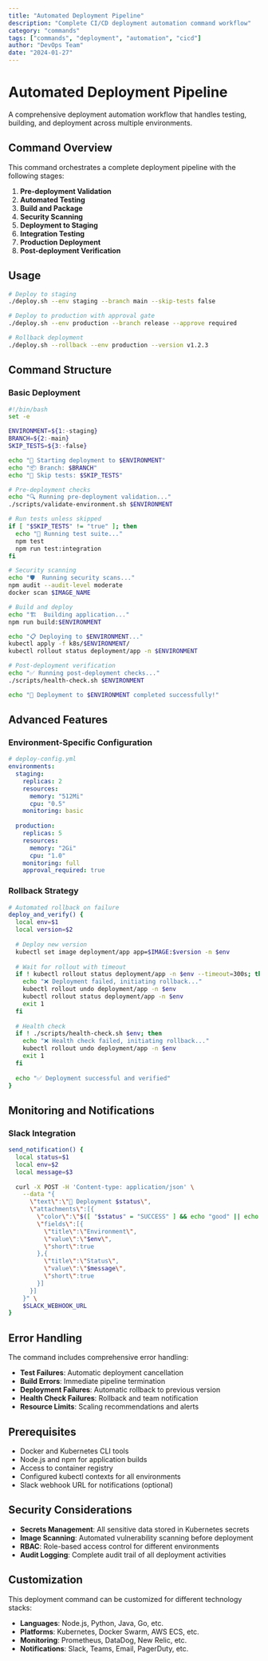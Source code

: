 ```yaml
---
title: "Automated Deployment Pipeline"
description: "Complete CI/CD deployment automation command workflow"
category: "commands"
tags: ["commands", "deployment", "automation", "cicd"]
author: "DevOps Team"
date: "2024-01-27"
---
```


# Automated Deployment Pipeline

A comprehensive deployment automation workflow that handles testing, building, and deployment across multiple environments.

## Command Overview

This command orchestrates a complete deployment pipeline with the following stages:
1. **Pre-deployment Validation**
2. **Automated Testing**
3. **Build and Package**
4. **Security Scanning**
5. **Deployment to Staging**
6. **Integration Testing**
7. **Production Deployment**
8. **Post-deployment Verification**

## Usage

```bash
# Deploy to staging
./deploy.sh --env staging --branch main --skip-tests false

# Deploy to production with approval gate
./deploy.sh --env production --branch release --approve required

# Rollback deployment
./deploy.sh --rollback --env production --version v1.2.3
```

## Command Structure

### Basic Deployment
```bash
#!/bin/bash
set -e

ENVIRONMENT=${1:-staging}
BRANCH=${2:-main}
SKIP_TESTS=${3:-false}

echo "🚀 Starting deployment to $ENVIRONMENT"
echo "📦 Branch: $BRANCH"
echo "🧪 Skip tests: $SKIP_TESTS"

# Pre-deployment checks
echo "🔍 Running pre-deployment validation..."
./scripts/validate-environment.sh $ENVIRONMENT

# Run tests unless skipped
if [ "$SKIP_TESTS" != "true" ]; then
  echo "🧪 Running test suite..."
  npm test
  npm run test:integration
fi

# Security scanning
echo "🛡️  Running security scans..."
npm audit --audit-level moderate
docker scan $IMAGE_NAME

# Build and deploy
echo "🏗️  Building application..."
npm run build:$ENVIRONMENT

echo "📋 Deploying to $ENVIRONMENT..."
kubectl apply -f k8s/$ENVIRONMENT/
kubectl rollout status deployment/app -n $ENVIRONMENT

# Post-deployment verification
echo "✅ Running post-deployment checks..."
./scripts/health-check.sh $ENVIRONMENT

echo "🎉 Deployment to $ENVIRONMENT completed successfully!"
```

## Advanced Features

### Environment-Specific Configuration
```yaml
# deploy-config.yml
environments:
  staging:
    replicas: 2
    resources:
      memory: "512Mi"
      cpu: "0.5"
    monitoring: basic
    
  production:
    replicas: 5
    resources:
      memory: "2Gi"  
      cpu: "1.0"
    monitoring: full
    approval_required: true
```

### Rollback Strategy
```bash
# Automated rollback on failure
deploy_and_verify() {
  local env=$1
  local version=$2
  
  # Deploy new version
  kubectl set image deployment/app app=$IMAGE:$version -n $env
  
  # Wait for rollout with timeout
  if ! kubectl rollout status deployment/app -n $env --timeout=300s; then
    echo "❌ Deployment failed, initiating rollback..."
    kubectl rollout undo deployment/app -n $env
    kubectl rollout status deployment/app -n $env
    exit 1
  fi
  
  # Health check
  if ! ./scripts/health-check.sh $env; then
    echo "❌ Health check failed, initiating rollback..."
    kubectl rollout undo deployment/app -n $env
    exit 1
  fi
  
  echo "✅ Deployment successful and verified"
}
```

## Monitoring and Notifications

### Slack Integration
```bash
send_notification() {
  local status=$1
  local env=$2
  local message=$3
  
  curl -X POST -H 'Content-type: application/json' \
    --data "{
      \"text\":\"🚀 Deployment $status\",
      \"attachments\":[{
        \"color\":\"$([ "$status" = "SUCCESS" ] && echo "good" || echo "danger")\",
        \"fields\":[{
          \"title\":\"Environment\",
          \"value\":\"$env\",
          \"short\":true
        },{
          \"title\":\"Status\",
          \"value\":\"$message\",
          \"short\":true
        }]
      }]
    }" \
    $SLACK_WEBHOOK_URL
}
```

## Error Handling

The command includes comprehensive error handling:
- **Test Failures**: Automatic deployment cancellation
- **Build Errors**: Immediate pipeline termination  
- **Deployment Failures**: Automatic rollback to previous version
- **Health Check Failures**: Rollback and team notification
- **Resource Limits**: Scaling recommendations and alerts

## Prerequisites

- Docker and Kubernetes CLI tools
- Node.js and npm for application builds
- Access to container registry
- Configured kubectl contexts for all environments
- Slack webhook URL for notifications (optional)

## Security Considerations

- **Secrets Management**: All sensitive data stored in Kubernetes secrets
- **Image Scanning**: Automated vulnerability scanning before deployment
- **RBAC**: Role-based access control for different environments
- **Audit Logging**: Complete audit trail of all deployment activities

## Customization

This deployment command can be customized for different technology stacks:
- **Languages**: Node.js, Python, Java, Go, etc.
- **Platforms**: Kubernetes, Docker Swarm, AWS ECS, etc.
- **Monitoring**: Prometheus, DataDog, New Relic, etc.
- **Notifications**: Slack, Teams, Email, PagerDuty, etc.